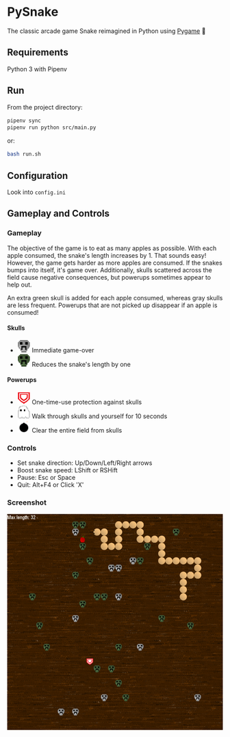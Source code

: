 # PySnake
The classic arcade game Snake reimagined in Python using [Pygame](https://www.pygame.org/news) 🐍

## Requirements
Python 3 with Pipenv

## Run
From the project directory:

```bash
pipenv sync
pipenv run python src/main.py
```
or:
```bash
bash run.sh
```

## Configuration
Look into `config.ini`

## Gameplay and Controls

### Gameplay
The objective of the game is to eat as many apples as possible. With each apple consumed, the snake's length increases by 1. That sounds easy! However, the game gets harder as more apples are consumed. If the snakes bumps into itself, it's game over. Additionally, skulls scattered across the field cause negative consequences, but powerups sometimes appear to help out.

An extra green skull is added for each apple consumed, whereas gray skulls are less frequent. Powerups that are not picked up disappear if an apple is consumed! 

#### Skulls
- ![](img/skulls/enemy/900.png) Immediate game-over
- ![](img/skulls/poison/900.png) Reduces the snake's length by one

#### Powerups
- ![](img/powerups/shield/900.png) One-time-use protection against skulls
- ![](img/powerups/ghost/900.png) Walk through skulls and yourself for 10 seconds
- ![](img/powerups/bomb/900.png) Clear the entire field from skulls

### Controls
- Set snake direction: Up/Down/Left/Right arrows
- Boost snake speed: LShift or RSHift
- Pause: Esc or Space
- Quit: Alt+F4 or Click 'X'

### Screenshot
![](img/screenshot.png)
